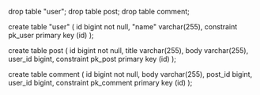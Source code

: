 drop table "user";
drop table post;
drop table comment;

create table "user" (
	id bigint not null,
	"name" varchar(255),
	constraint pk_user primary key (id)
);

create table post (
	id bigint not null,
	title varchar(255),
	body varchar(255),
	user_id bigint,
	constraint pk_post primary key (id)
);

create table comment (
	id bigint not null,
	body varchar(255),
	post_id bigint,
	user_id bigint,
	constraint pk_comment primary key (id)
);